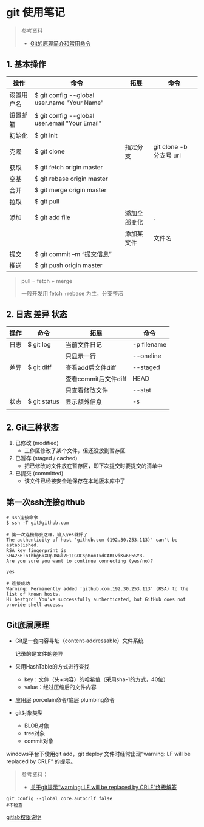# git 使用笔记

> 参考资料
>
> - [Git的原理简介和常用命令](https://www.cnblogs.com/yelbosh/p/7471979.html)

## 1. 基本操作

| 操作       | 命令                                          | 拓展         | 命令                    |
| ---------- | --------------------------------------------- | ------------ | ----------------------- |
| 设置用户名 | $ git config --global user.name "Your Name"   |              |                         |
| 设置邮箱   | $ git config --global user.email "Your Email" |              |                         |
| 初始化     | $ git init                                    |              |                         |
| 克隆       | $ git clone                                   | 指定分支     | git clone -b 分支号 url |
| 获取       | $ git fetch origin master                     |              |                         |
| 变基       | $ git rebase origin master                    |              |                         |
| 合并       | $ git merge origin master                     |              |                         |
| 拉取       | $ git pull                                    |              |                         |
| 添加       | $ git add file                                | 添加全部变化 | .                       |
|            |                                               | 添加某文件   | 文件名                  |
| 提交       | $ git commit –m “提交信息”                    |              |                         |
| 推送       | $ git push origin master                      |              |                         |

> pull = fetch + merge
>
> 一般开发用 fetch +rebase 为主，分支整洁



## 2. 日志 差异 状态

| 操作 | 命令         | 拓展                 | 命令        |
| ---- | ------------ | -------------------- | ----------- |
| 日志 | $ git log    | 当前文件日记         | -p filename |
|      |              | 只显示一行           | --oneline   |
| 差异 | $ git diff   | 查看add后文件diff    | --staged    |
|      |              | 查看commit后文件diff | HEAD        |
|      |              | 只查看修改文件       | --stat      |
| 状态 | $ git status | 显示额外信息         | -s          |
|      |              |                      |             |



## 2. Git三种状态

1. 已修改 (modified)
   - 工作区修改了某个文件，但还没放到暂存区
2. 已暂存 (staged / cached)
   - 把已修改的文件放在暂存区，即下次提交时要提交的清单中
3. 已提交 (committed)
   - 该文件已经被安全地保存在本地版本库中了





## 第一次ssh连接github

```shell
# ssh连接命令
$ ssh -T git@github.com	

# 第一次连接都会这样，输入yes就好了
The authenticity of host 'github.com (192.30.253.113)' can't be established.
RSA key fingerprint is SHA256:nThbg6kXUpJWGl7E1IGOCspRomTxdCARLviKw6E5SY8.
Are you sure you want to continue connecting (yes/no)? 

yes

# 连接成功
Warning: Permanently added 'github.com,192.30.253.113' (RSA) to the list of known hosts.
Hi bestgrc! You've successfully authenticated, but GitHub does not provide shell access.

```



## Git底层原理

- Git是一套内容寻址（content-addressable）文件系统

  记录的是文件的差异

- 采用HashTable的方式进行查找
  - key：文件（头+内容）的哈希值（采用sha-1的方式，40位）
  - value：经过压缩后的文件内容
- 应用层 porcelain命令/底层 plumbing命令
- git对象类型
  - BLOB对象
  - tree对象
  - commit对象



windows平台下使用git add，git deploy 文件时经常出现“warning: LF will be replaced by CRLF” 的提示。

>   参考资料：
>
>   -   [关于git提示“warning: LF will be replaced by CRLF”终极解答](https://www.jianshu.com/p/450cd21b36a4)

```shell
git config --global core.autocrlf false
#不检查
```



[gitlab权限说明](https://blog.csdn.net/kaldi/article/details/90718336)

